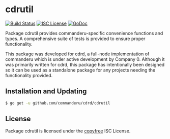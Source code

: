 cdrutil
=======


[![Build Status](http://img.shields.io/travis/commanderu/cdrd.svg)](https://travis-ci.org/commanderu/cdrd)
[![ISC License](http://img.shields.io/badge/license-ISC-blue.svg)](http://copyfree.org)
[![GoDoc](http://img.shields.io/badge/godoc-reference-blue.svg)](http://godoc.org/github.com/commanderu/cdrd/cdrutil)

Package cdrutil provides commanderu-specific convenience functions and types.
A comprehensive suite of tests is provided to ensure proper functionality.

This package was developed for cdrd, a full-node implementation of commanderu which
is under active development by Company 0.  Although it was primarily written for
cdrd, this package has intentionally been designed so it can be used as a
standalone package for any projects needing the functionality provided.

## Installation and Updating

```bash
$ go get -u github.com/commanderu/cdrd/cdrutil
```

## License

Package cdrutil is licensed under the [copyfree](http://copyfree.org) ISC
License.
